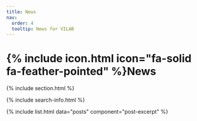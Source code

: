 ```yaml
---
title: News
nav:
  order: 4
  tooltip: News for VILAB
---
```


# {% include icon.html icon="fa-solid fa-feather-pointed" %}News

{% include section.html %}

{% include search-info.html %}

{% include list.html data="posts" component="post-excerpt" %}
